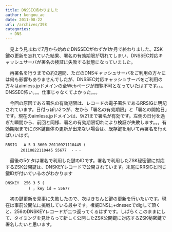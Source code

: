 ```yaml
---
title: DNSSEC終わりました
author: kongou_ae
date: 2011-08-22
url: /archives/398
categories:
  - DNS
---
```

　見よう見まねで7月から始めたDNSSECがわずか1か月で終わりました。ZSK鍵の更新を忘れていた結果、署名の有効期限が切れてしまい、DNSSEC対応キャッシュサーバが署名の検証に失敗する状態になっていました。

　再署名を行うまでの約2週間、ただのDNSキャッシュサーバをご利用の方々には何も影響もありませんでしたが、DNSSEC対応キャッシュサーバをご利用の方々はaimless.jpドメインの全Webページが閲覧不可となっていたはずです。。。DNSSEC怖い。。。仕事じゃなくてよかった。。。

　今回の原因である署名の有効期限は、レコードの電子署名であるRRSIGに明記されています。日付っぽい2つが、左から「署名の有効期限」と「署名の開始日」です。現在のaimless.jpドメインは、9/21まで署名が有効です。左側の日付を過ぎた瞬間から、前回と同様、署名の有効期限切れにより検証が失敗します。。。有効期限までにZSK鍵自体の更新が出来ない場合は、既存鍵を用いて再署名を行えばいいはず。

<pre><code>RRSIG   A 5 3 3600 20110921110445 (
　　　　20110822110445 55677　・・・
</code></pre>

　最後の5ケタは署名で利用した鍵のIDです。署名で利用したZSK秘密鍵に対応するZSK公開鍵は、DNSKEYレコードで公開されています。末尾にRRSIGと同じ鍵IDが付いているのがわかります

<pre><code>DNSKEY  256 3 5 (
　　　　　　) ; key id = 55677
</code></pre>

　初の鍵更新を見事に失敗したので、次はきちんと鍵の更新を行いたいです。現在は事前公開法に挑戦している最中です。権威DNSに+dnssecでdigして頂くと、256のDNSKEYレコードが二つ返ってくるはずです。しばらくこのままにして、タイミングを見計らって新しく公開したZSK公開鍵に対応するZSK秘密鍵で署名したいと思います。